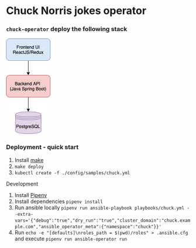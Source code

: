 # Chuck Norris jokes operator 

### `chuck-operator` deploy the following stack 
![alt text](./config/samples/chuck-operator.png)

### Deployment - quick start
1. Install [make](https://man7.org/linux/man-pages/man1/make.1.html)
2. `make deploy`
3. `kubectl create -f ./config/samples/chuck.yml`

Development
1. Install [Pipenv](https://pipenv.pypa.io/en/latest/)  
2. Install dependencies `pipenv install`
3. Run ansible locally `pipenv run ansible-playbook playbooks/chuck.yml --extra-vars='{"debug":"true","dry_run":"true","cluster_domain":"chuck.example.com","ansible_operator_meta":{"namespace":"chuck"}}'` 
4. Run `echo -e "[defaults]\nroles_path = $(pwd)/roles" > .ansible.cfg`  and execute `pipenv run ansible-operator run` 

